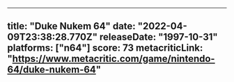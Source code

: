 
---
title: "Duke Nukem 64"
date: "2022-04-09T23:38:28.770Z"
releaseDate: "1997-10-31"
platforms: ["n64"]
score: 73
metacriticLink: "https://www.metacritic.com/game/nintendo-64/duke-nukem-64"
---
